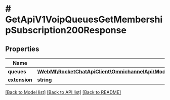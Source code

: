 # # GetApiV1VoipQueuesGetMembershipSubscription200Response

## Properties

Name | Type | Description | Notes
------------ | ------------- | ------------- | -------------
**queues** | [**\WebMI\RocketChatApiClient\OmnichannelApi\Model\GetApiV1VoipQueuesGetMembershipSubscription200ResponseQueues**](GetApiV1VoipQueuesGetMembershipSubscription200ResponseQueues.md) |  | [optional]
**extension** | **string** |  | [optional]

[[Back to Model list]](../../README.md#models) [[Back to API list]](../../README.md#endpoints) [[Back to README]](../../README.md)
